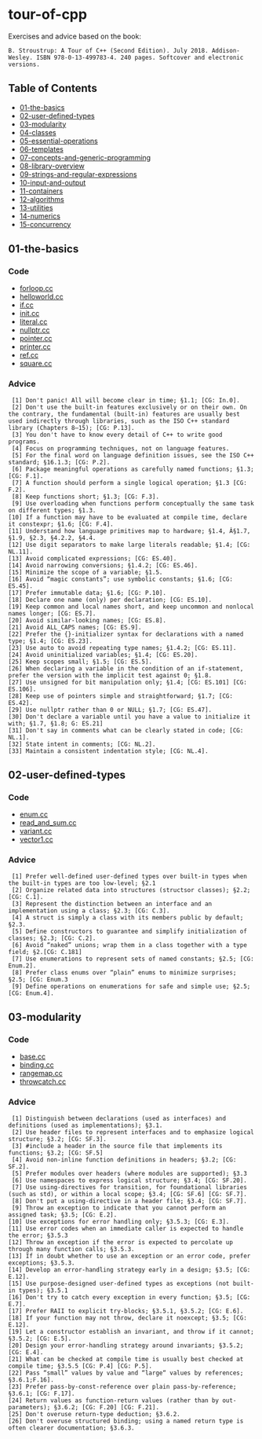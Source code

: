 # tour-of-cpp

Exercises and advice based on the book:
```
B. Stroustrup: A Tour of C++ (Second Edition). July 2018. Addison-Wesley. ISBN 978-0-13-499783-4. 240 pages. Softcover and electronic versions.
```

## Table of Contents

* [01-the-basics](#the-basics)
* [02-user-defined-types](#user-defined-types)
* [03-modularity](#modularity)
* [04-classes](#classes)
* [05-essential-operations](#essential-operations)
* [06-templates](#templates)
* [07-concepts-and-generic-programming](#concepts-and-generic-programming)
* [08-library-overview](#library-overview)
* [09-strings-and-regular-expressions](#strings-and-regular-expressions)
* [10-input-and-output](#input-and-output)
* [11-containers](#containers)
* [12-algorithms](#algorithms)
* [13-utilities](#utilities)
* [14-numerics](#numerics)
* [15-concurrency](#concurrency)

## 01-the-basics

### Code

* [forloop.cc](./01-the-basics/forloop.cc)
* [helloworld.cc](./01-the-basics/helloworld.cc)
* [if.cc](./01-the-basics/if.cc)
* [init.cc](./01-the-basics/init.cc)
* [literal.cc](./01-the-basics/literal.cc)
* [nullptr.cc](./01-the-basics/nullptr.cc)
* [pointer.cc](./01-the-basics/pointer.cc)
* [printer.cc](./01-the-basics/printer.cc)
* [ref.cc](./01-the-basics/ref.cc)
* [square.cc](./01-the-basics/square.cc)

### Advice
```
 [1] Don't panic! All will become clear in time; §1.1; [CG: In.0].
 [2] Don't use the built-in features exclusively or on their own. On the contrary, the fundamental (built-in) features are usually best used indirectly through libraries, such as the ISO C++ standard library (Chapters 8–15); [CG: P.13].
 [3] You don't have to know every detail of C++ to write good programs.
 [4] Focus on programming techniques, not on language features.
 [5] For the final word on language definition issues, see the ISO C++ standard; §16.1.3; [CG: P.2].
 [6] Package meaningful operations as carefully named functions; §1.3; [CG: F.1].
 [7] A function should perform a single logical operation; §1.3 [CG: F.2].
 [8] Keep functions short; §1.3; [CG: F.3].
 [9] Use overloading when functions perform conceptually the same task on different types; §1.3.
[10] If a function may have to be evaluated at compile time, declare it constexpr; §1.6; [CG: F.4].
[11] Understand how language primitives map to hardware; §1.4, Â§1.7, §1.9, §2.3, §4.2.2, §4.4.
[12] Use digit separators to make large literals readable; §1.4; [CG: NL.11].
[13] Avoid complicated expressions; [CG: ES.40].
[14] Avoid narrowing conversions; §1.4.2; [CG: ES.46].
[15] Minimize the scope of a variable; §1.5.
[16] Avoid “magic constants”; use symbolic constants; §1.6; [CG: ES.45].
[17] Prefer immutable data; §1.6; [CG: P.10].
[18] Declare one name (only) per declaration; [CG: ES.10].
[19] Keep common and local names short, and keep uncommon and nonlocal names longer; [CG: ES.7].
[20] Avoid similar-looking names; [CG: ES.8].
[21] Avoid ALL_CAPS names; [CG: ES.9].
[22] Prefer the {}-initializer syntax for declarations with a named type; §1.4; [CG: ES.23].
[23] Use auto to avoid repeating type names; §1.4.2; [CG: ES.11].
[24] Avoid uninitialized variables; §1.4; [CG: ES.20].
[25] Keep scopes small; §1.5; [CG: ES.5].
[26] When declaring a variable in the condition of an if-statement, prefer the version with the implicit test against 0; §1.8.
[27] Use unsigned for bit manipulation only; §1.4; [CG: ES.101] [CG: ES.106].
[28] Keep use of pointers simple and straightforward; §1.7; [CG: ES.42].
[29] Use nullptr rather than 0 or NULL; §1.7; [CG: ES.47].
[30] Don't declare a variable until you have a value to initialize it with; §1.7, §1.8; G: ES.21]
[31] Don't say in comments what can be clearly stated in code; [CG: NL.1].
[32] State intent in comments; [CG: NL.2].
[33] Maintain a consistent indentation style; [CG: NL.4].
```

## 02-user-defined-types

### Code

* [enum.cc](./02-user-defined-types/enum.cc)
* [read_and_sum.cc](./02-user-defined-types/read_and_sum.cc)
* [variant.cc](./02-user-defined-types/variant.cc)
* [vector1.cc](./02-user-defined-types/vector1.cc)

### Advice
```
 [1] Prefer well-defined user-defined types over built-in types when the built-in types are too low-level; §2.1
 [2] Organize related data into structures (structsor classes); §2.2; [CG: C.1].
 [3] Represent the distinction between an interface and an implementation using a class; §2.3; [CG: C.3].
 [4] A struct is simply a class with its members public by default; §2.3.
 [5] Define constructors to guarantee and simplify initialization of classes; §2.3; [CG: C.2].
 [6] Avoid “naked” unions; wrap them in a class together with a type field; §2.[CG: C.181]
 [7] Use enumerations to represent sets of named constants; §2.5; [CG: Enum.2].
 [8] Prefer class enums over “plain” enums to minimize surprises; §2.5; [CG: Enum.3
 [9] Define operations on enumerations for safe and simple use; §2.5; [CG: Enum.4].
```

## 03-modularity

### Code

* [base.cc](./03-modularity/base.cc)
* [binding.cc](./03-modularity/binding.cc)
* [rangemap.cc](./03-modularity/rangemap.cc)
* [throwcatch.cc](./03-modularity/throwcatch.cc)

### Advice
```
 [1] Distinguish between declarations (used as interfaces) and definitions (used as implementations); §3.1.
 [2] Use header files to represent interfaces and to emphasize logical structure; §3.2; [CG: SF.3].
 [3] #include a header in the source file that implements its functions; §3.2; [CG: SF.5]
 [4] Avoid non-inline function definitions in headers; §3.2; [CG: SF.2].
 [5] Prefer modules over headers (where modules are supported); §3.3
 [6] Use namespaces to express logical structure; §3.4; [CG: SF.20].
 [7] Use using-directives for transition, for foundational libraries (such as std), or within a local scope; §3.4; [CG: SF.6] [CG: SF.7].
 [8] Don't put a using-directive in a header file; §3.4; [CG: SF.7].
 [9] Throw an exception to indicate that you cannot perform an assigned task; §3.5; [CG: E.2].
[10] Use exceptions for error handling only; §3.5.3; [CG: E.3].
[11] Use error codes when an immediate caller is expected to handle the error; §3.5.3
[12] Throw an exception if the error is expected to percolate up through many function calls; §3.5.3.
[13] If in doubt whether to use an exception or an error code, prefer exceptions; §3.5.3.
[14] Develop an error-handling strategy early in a design; §3.5; [CG: E.12].
[15] Use purpose-designed user-defined types as exceptions (not built-in types); §3.5.1
[16] Don't try to catch every exception in every function; §3.5; [CG: E.7].
[17] Prefer RAII to explicit try-blocks; §3.5.1, §3.5.2; [CG: E.6].
[18] If your function may not throw, declare it noexcept; §3.5; [CG: E.12].
[19] Let a constructor establish an invariant, and throw if it cannot; §3.5.2; [CG: E.5].
[20] Design your error-handling strategy around invariants; §3.5.2; [CG: E.4].
[21] What can be checked at compile time is usually best checked at compile time; §3.5.5 [CG: P.4] [CG: P.5].
[22] Pass “small” values by value and “large“ values by references; §3.6.1;F.16].
[23] Prefer pass-by-const-reference over plain pass-by-reference; §3.6.1; [CG: F.17].
[24] Return values as function-return values (rather than by out-parameters); §3.6.2; [CG: F.20] [CG: F.21].
[25] Don't overuse return-type deduction; §3.6.2.
[26] Don't overuse structured binding; using a named return type is often clearer documentation; §3.6.3.
```

